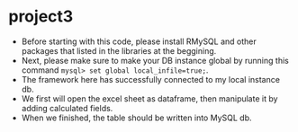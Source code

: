 # project3
- Before starting with this code, please install RMySQL and other packages that listed in the libraries at the beggining.
- Next, please make sure to make your DB instance global by running this command `mysql> set global local_infile=true;`.
- The framework here has successfully connected to my local instance db.
- We first will open the excel sheet as dataframe, then manipulate it by adding calculated fields.
- When we finished, the table should be written into MySQL db.
